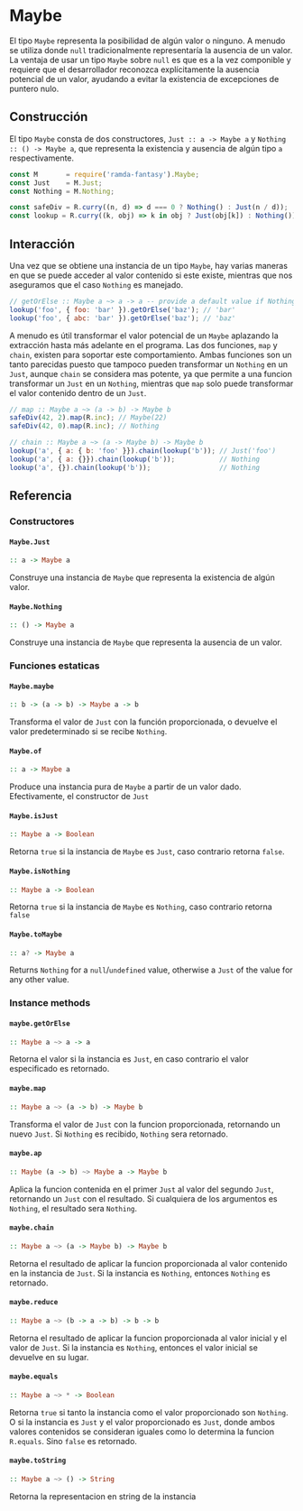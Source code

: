 # Maybe

El tipo `Maybe` representa la posibilidad de algún valor o ninguno. A menudo se utiliza donde `null` tradicionalmente representaría la ausencia de un valor. La ventaja de usar un tipo `Maybe` sobre `null` es que es a la vez componible y requiere que el desarrollador reconozca explícitamente la ausencia potencial de un valor, ayudando a evitar la existencia de excepciones de puntero nulo.  

## Construcción

El tipo `Maybe` consta de dos constructores, `Just :: a -> Maybe a` y `Nothing :: () -> Maybe a`, que representa la existencia y ausencia de algún tipo `a` respectivamente.

```js
const M       = require('ramda-fantasy').Maybe;
const Just    = M.Just;
const Nothing = M.Nothing;

const safeDiv = R.curry((n, d) => d === 0 ? Nothing() : Just(n / d));
const lookup = R.curry((k, obj) => k in obj ? Just(obj[k]) : Nothing());
```

## Interacción

Una vez que se obtiene una instancia de un tipo `Maybe`, hay varias maneras en que se puede acceder al valor contenido si este existe, mientras que nos aseguramos que el caso `Nothing` es manejado.

```js
// getOrElse :: Maybe a ~> a -> a -- provide a default value if Nothing
lookup('foo', { foo: 'bar' }).getOrElse('baz'); // 'bar'
lookup('foo', { abc: 'bar' }).getOrElse('baz'); // 'baz'
```

A menudo es útil transformar el valor potencial de un `Maybe` aplazando la extracción hasta más adelante en el programa. Las dos funciones, `map` y `chain`, existen para soportar este comportamiento. Ambas funciones son un tanto parecidas puesto que tampoco pueden transformar un `Nothing` en un `Just`, aunque `chain` se considera mas potente, ya que permite a una funcion transformar un `Just` en un `Nothing`, mientras que `map` solo puede transformar el valor contenido dentro de un `Just`.

```js
// map :: Maybe a ~> (a -> b) -> Maybe b
safeDiv(42, 2).map(R.inc); // Maybe(22)
safeDiv(42, 0).map(R.inc); // Nothing

// chain :: Maybe a ~> (a -> Maybe b) -> Maybe b
lookup('a', { a: { b: 'foo' }}).chain(lookup('b')); // Just('foo')
lookup('a', { a: {}}).chain(lookup('b'));           // Nothing
lookup('a', {}).chain(lookup('b'));                 // Nothing
```

## Referencia

### Constructores

#### `Maybe.Just`
```hs
:: a -> Maybe a
```
Construye una instancia de `Maybe` que representa la existencia de algún valor.

#### `Maybe.Nothing`
```hs
:: () -> Maybe a
```
Construye una instancia de `Maybe` que representa la ausencia de un valor.

### Funciones estaticas

#### `Maybe.maybe`
```hs
:: b -> (a -> b) -> Maybe a -> b
```
Transforma el valor de `Just` con la función proporcionada, o devuelve el valor predeterminado si se recibe `Nothing`.


#### `Maybe.of`
```hs
:: a -> Maybe a
```
Produce una instancia pura de `Maybe` a partir de un valor dado. Efectivamente, el constructor de `Just`

#### `Maybe.isJust`
```hs
:: Maybe a -> Boolean
```
Retorna `true` si la instancia de `Maybe` es `Just`, caso contrario retorna `false`.

#### `Maybe.isNothing`
```hs
:: Maybe a -> Boolean
```

Retorna `true` si la instancia de `Maybe` es `Nothing`, caso contrario retorna `false`


#### `Maybe.toMaybe`
```hs
:: a? -> Maybe a
```
Returns `Nothing` for a `null`/`undefined` value, otherwise a `Just` of the
value for any other value.

### Instance methods

#### `maybe.getOrElse`
```hs
:: Maybe a ~> a -> a
```

Retorna el valor si la instancia es `Just`, en caso contrario el valor especificado es retornado.

#### `maybe.map`
```hs
:: Maybe a ~> (a -> b) -> Maybe b
```
Transforma el valor de `Just` con la funcion proporcionada, retornando un nuevo `Just`. Si `Nothing` es recibido, `Nothing` sera retornado.

#### `maybe.ap`
```hs
:: Maybe (a -> b) ~> Maybe a -> Maybe b
```

Aplica la funcion contenida en el primer `Just` al valor del segundo `Just`, retornando un `Just` con el resultado. Si cualquiera de los argumentos es `Nothing`, el resultado sera `Nothing`.

#### `maybe.chain`
```hs
:: Maybe a ~> (a -> Maybe b) -> Maybe b
```
Retorna el resultado de aplicar la funcion proporcionada al valor contenido en la instancia de `Just`. Si la instancia es `Nothing`, entonces `Nothing` es retornado.

#### `maybe.reduce`
```hs
:: Maybe a ~> (b -> a -> b) -> b -> b
```
Retorna el resultado de aplicar la funcion proporcionada al valor inicial y el valor de `Just`. Si la instancia es `Nothing`, entonces el valor inicial se devuelve en su lugar.

#### `maybe.equals`
```hs
:: Maybe a ~> * -> Boolean
```
Retorna `true` si tanto la instancia como el valor proporcionado son `Nothing`. O si la instancia es `Just` y el valor proporcionado es `Just`, donde ambos valores contenidos se consideran iguales como lo determina la funcion `R.equals`. Sino `false` es retornado.

#### `maybe.toString`
```hs
:: Maybe a ~> () -> String
```
Retorna la representacion en string de la instancia

